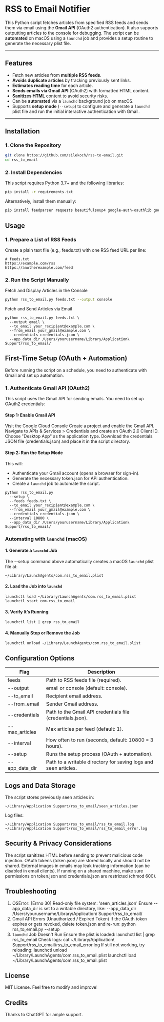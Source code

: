 # RSS to Email Notifier

This Python script fetches articles from specified RSS feeds and sends them via email using the **Gmail API** (OAuth2 authentication). It also supports outputting articles to the console for debugging. The script can be **automated** on macOS using a `launchd` job and provides a setup routine to generate the necessary plist file.

---

## Features

- Fetch new articles from **multiple RSS feeds**.
- **Avoids duplicate articles** by tracking previously sent links.
- **Estimates reading time** for each article.
- **Sends emails via Gmail API** (OAuth2) with formatted HTML content.
- **Sanitizes HTML** content to avoid security risks.
- Can be **automated** via a `launchd` background job on macOS.
- Supports **setup mode** (`--setup`) to configure and generate a `launchd` plist file and run the initial interactive authentication with Gmail.

---

## Installation

### 1. Clone the Repository

```bash
git clone https://github.com/silekoch/rss-to-email.git
cd rss_to_email
```

### 2. Install Dependencies
This script requires Python 3.7+ and the following libraries:

```bash
pip install -r requirements.txt
```
Alternatively, install them manually:

```bash
pip install feedparser requests beautifulsoup4 google-auth-oauthlib google-auth-httplib2 google-api-python-client bleach
```

## Usage

### 1. Prepare a List of RSS Feeds
Create a plain text file (e.g., feeds.txt) with one RSS feed URL per line:

```
# feeds.txt
https://example.com/rss
https://anotherexample.com/feed
```
### 2. Run the Script Manually
Fetch and Display Articles in the Console

```bash
python rss_to_email.py feeds.txt --output console
```

Fetch and Send Articles via Email

```
python rss_to_email.py feeds.txt \
  --output email \
  --to_email your_recipient@example.com \
  --from_email your_gmail@example.com \
  --credentials credentials.json \
  --app_data_dir /Users/yourusername/Library/Application\ Support/rss_to_email/
```

## First-Time Setup (OAuth + Automation)

Before running the script on a schedule, you need to authenticate with Gmail and set up automation.

### 1. Authenticate Gmail API (OAuth2)
This script uses the Gmail API for sending emails. You need to set up OAuth2 credentials:

#### Step 1: Enable Gmail API

Visit the Google Cloud Console
Create a project and enable the Gmail API.
Navigate to APIs & Services > Credentials and create an OAuth 2.0 Client ID.
Choose "Desktop App" as the application type.
Download the credentials JSON file (credentials.json) and place it in the script directory.

#### Step 2: Run the Setup Mode

This will:

- Authenticate your Gmail account (opens a browser for sign-in).
- Generate the necessary token.json for API authentication.
- Create a `launchd` job to automate the script.

```
python rss_to_email.py 
  --setup \
  --feeds feeds.txt \
  --to_email your_recipient@example.com \
  --from_email your_gmail@example.com \
  --credentials credentials.json \
  --interval 10800 \
  --app_data_dir /Users/yourusername/Library/Application\ Support/rss_to_email/
```

### Automating with `launchd` (macOS)

#### 1. Generate a `launchd` Job
The --setup command above automatically creates a macOS `launchd` plist file at:

```
~/Library/LaunchAgents/com.rss_to_email.plist
```

#### 2. Load the Job into `launchd`
```
launchctl load ~/Library/LaunchAgents/com.rss_to_email.plist
launchctl start com.rss_to_email
```

#### 3. Verify It’s Running
```
launchctl list | grep rss_to_email
```

#### 4. Manually Stop or Remove the Job
```
launchctl unload ~/Library/LaunchAgents/com.rss_to_email.plist
```

## Configuration Options

| Flag | Description |
| --- | --- |
| feeds | Path to RSS feeds file (required). |
| --output | email or console (default: console). |
| --to_email | Recipient email address. |
| --from_email | Sender Gmail address. |
| --credentials | Path to the Gmail API credentials file (credentials.json). |
| --max_articles | Max articles per feed (default: 1). |
| --interval | How often to run (seconds, default: 10800 = 3 hours). |
| --setup | Runs the setup process (OAuth + automation). |
| --app_data_dir | Path to a writable directory for saving logs and seen articles. |

## Logs and Data Storage

The script stores previously seen articles in:
```
~/Library/Application Support/rss_to_email/seen_articles.json
```

Log files:
```
~/Library/Application Support/rss_to_email/rss_to_email.log
~/Library/Application Support/rss_to_email/rss_to_email_error.log
```


## Security & Privacy Considerations

The script sanitizes HTML before sending to prevent malicious code injection.
OAuth tokens (token.json) are stored locally and should not be shared.
External images in emails may leak tracking information (can be disabled in email clients).
If running on a shared machine, make sure permissions on token.json and credentials.json are restricted (chmod 600).

## Troubleshooting

1. OSError: [Errno 30] Read-only file system: 'seen_articles.json'
Ensure --app_data_dir is set to a writable directory, like:
--app_data_dir /Users/yourusername/Library/Application\ Support/rss_to_email/
2. Gmail API Errors (Unauthorized / Expired Token)
If the OAuth token expires or gets revoked, delete token.json and re-run:
python rss_to_email.py --setup
3. `launchd` Job Doesn't Run
Ensure the plist is loaded:
launchctl list | grep rss_to_email
Check logs:
cat ~/Library/Application\ Support/rss_to_email/rss_to_email_error.log
If still not working, try reloading:
launchctl unload ~/Library/LaunchAgents/com.rss_to_email.plist
launchctl load ~/Library/LaunchAgents/com.rss_to_email.plist


## License

MIT License. Feel free to modify and improve!

## Credits

Thanks to ChatGPT for ample support.